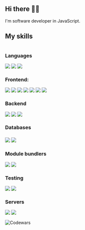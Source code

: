 <h2>Hi there 👋🏻</h2>

I'm software developer in JavaScript.

<h2>My skills</h2>
<img src=""/>

<h3>Languages</h3>
  <div>
    <img src="https://img.shields.io/badge/javascript-%23323330.svg?style=for-the-badge&logo=javascript&logoColor=%23F7DF1E" />
    <img src="https://img.shields.io/badge/typescript-%23007ACC.svg?style=for-the-badge&logo=typescript&logoColor=white"/>
    <img src="https://img.shields.io/badge/python-3670A0?style=for-the-badge&logo=python&logoColor=ffdd54"/>
  </div>


<h3>Frontend:</h3>
  <div>
    <img src="https://img.shields.io/badge/react-%2320232a.svg?style=for-the-badge&logo=react&logoColor=%2361DAFB"/>
    <img src="https://img.shields.io/badge/Next-black?style=for-the-badge&logo=next.js&logoColor=white"/>
    <img src="https://img.shields.io/badge/redux-%23593d88.svg?style=for-the-badge&logo=redux&logoColor=white"/>
    <img src="https://img.shields.io/badge/styled--components-DB7093?style=for-the-badge&logo=styled-components&logoColor=white"/>
    <img src="https://img.shields.io/badge/SASS-hotpink.svg?style=for-the-badge&logo=SASS&logoColor=white"/>
    <img src="https://img.shields.io/badge/jquery-%230769AD.svg?style=for-the-badge&logo=jquery&logoColor=white"/>
    <img src="https://img.shields.io/badge/Socket.io-black?style=for-the-badge&logo=socket.io&badgeColor=010101"/>
  </div>


<h3>Backend</h3>
  <div>
    <img src="https://img.shields.io/badge/node.js-6DA55F?style=for-the-badge&logo=node.js&logoColor=white"/>
    <img src="https://img.shields.io/badge/express.js-%23404d59.svg?style=for-the-badge&logo=express&logoColor=%2361DAFB"/>
    <img src="https://img.shields.io/badge/nestjs-%23E0234E.svg?style=for-the-badge&logo=nestjs&logoColor=white"/>
  </div>

<h3>Databases<h3>
  <div>
    <img src="https://img.shields.io/badge/MongoDB-%234ea94b.svg?style=for-the-badge&logo=mongodb&logoColor=white"/>
    <img src="https://img.shields.io/badge/postgres-%23316192.svg?style=for-the-badge&logo=postgresql&logoColor=white"/>
  </div>
  
<h3>Module bundlers</h3>
  <div>
    <img src="https://img.shields.io/badge/vite-%23646CFF.svg?style=for-the-badge&logo=vite&logoColor=white"/>
    <img src="https://img.shields.io/badge/webpack-%238DD6F9.svg?style=for-the-badge&logo=webpack&logoColor=black"/>
  </div>
  
<h3>Testing</h3>
  <div>
    <img src="https://img.shields.io/badge/-jest-%23C21325?style=for-the-badge&logo=jest&logoColor=white"/>
    <img src="https://img.shields.io/badge/-TestingLibrary-%23E33332?style=for-the-badge&logo=testing-library&logoColor=white"/>
  </div>
  
<h3>Servers</h3>
  <div>
    <img src="https://img.shields.io/badge/apache-%23D42029.svg?style=for-the-badge&logo=apache&logoColor=white"/>
    <img src="https://img.shields.io/badge/nginx-%23009639.svg?style=for-the-badge&logo=nginx&logoColor=white"/>
  </div>

  
  
![Codewars](https://www.codewars.com/users/fitzy/badges/large)
